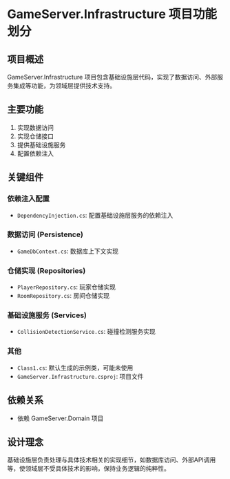 # GameServer.Infrastructure 项目功能划分

## 项目概述
GameServer.Infrastructure 项目包含基础设施层代码，实现了数据访问、外部服务集成等功能，为领域层提供技术支持。

## 主要功能
1. 实现数据访问
2. 实现仓储接口
3. 提供基础设施服务
4. 配置依赖注入

## 关键组件

### 依赖注入配置
- `DependencyInjection.cs`: 配置基础设施层服务的依赖注入

### 数据访问 (Persistence)
- `GameDbContext.cs`: 数据库上下文实现

### 仓储实现 (Repositories)
- `PlayerRepository.cs`: 玩家仓储实现
- `RoomRepository.cs`: 房间仓储实现

### 基础设施服务 (Services)
- `CollisionDetectionService.cs`: 碰撞检测服务实现

### 其他
- `Class1.cs`: 默认生成的示例类，可能未使用
- `GameServer.Infrastructure.csproj`: 项目文件

## 依赖关系
- 依赖 GameServer.Domain 项目

## 设计理念
基础设施层负责处理与具体技术相关的实现细节，如数据库访问、外部API调用等，使领域层不受具体技术的影响，保持业务逻辑的纯粹性。